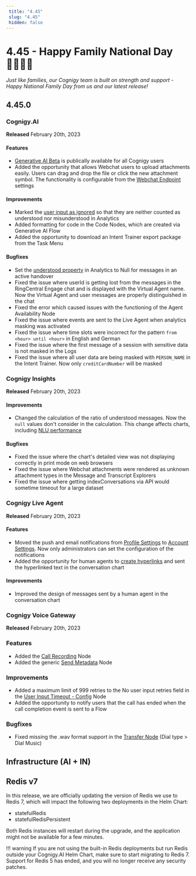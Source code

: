 ```yaml
---
 title: "4.45" 
 slug: "4.45" 
 hidden: false 
---
```


# 4.45 - Happy Family National Day 👨‍👩‍👧‍👦

*Just like families, our Cognigy team is built on strength and support - Happy National Family Day from us and our latest release!*

## 4.45.0

### Cognigy.AI

**Released** February 20th, 2023

#### Features

- [Generative AI Beta](../ai/generative-ai.md) is publically available for all Cognigy users
- Added the opportunity that allows Webchat users to upload attachments easily. Users can drag and drop the file or click the new attachment symbol. The functionality is configurable from the [Webchat Endpoint](../ai/endpoints/webchat/deploy-webchat-endpoint.md#file-storage) settings

#### Improvements

- Marked the [user input as ignored](../ai/tools/interaction-panel/input.md#understood) so that they are neither counted as understood nor misunderstood in Analytics
- Added formatting for code in the Code Nodes, which are created via Generative AI Flow
- Added the opportunity to download an Intent Trainer export package from the Task Menu

#### Bugfixes

- Set the [understood property](../ai/flow-nodes/code/analytics-data.md) in Analytics to Null for messages in an active handover 
- Fixed the issue where userId is getting lost from the messages in the RingCentral Engage chat and is displayed with the Virtual Agent name. Now the Virtual Agent and user messages are properly distinguished in the chat 
- Fixed the error which caused issues with the functioning of the Agent Availability Node 
- Fixed the issue where events are sent to the Live Agent when analytics masking was activated 
- Fixed the issue where time slots were incorrect for the pattern `from <hour> until <hour>` in English and German 
- Fixed the issue where the first message of a session with sensitive data is not masked in the Logs 
- Fixed the issue where all user data are being masked with `PERSON_NAME` in the Intent Trainer. Now only `creditCardNumber` will be masked 

### Cognigy Insights

**Released** February 20th, 2023

#### Improvements

- Changed the calculation of the ratio of understood messages. Now the `null` values don't consider in the calculation. This change affects charts, including [NLU performance](../insights/dashboard-nlu-performance.md) 

#### Bugfixes

- Fixed the issue where the chart's detailed view was not displaying correctly in print mode on web browsers
- Fixed the issue where Webchat attachments were rendered as unknown attachment types in the Message and Transcript Explorers
- Fixed the issue where getting indexConversations via API would sometime timeout for a large dataset 

### Cognigy Live Agent

**Released** February 20th, 2023

#### Features

- Moved the push and email notifications from [Profile Settings](../live-agent/profile-settings.md) to [Account Settings](../live-agent/account-settings.md). Now only administrators can set the configuration of the notifications
- Added the opportunity for human agents to [create hyperlinks](../live-agent/conversation/conversation-workflow.md#conversation-actions) and sent the hyperlinked text in the conversation chart

#### Improvements

- Improved the design of messages sent by a human agent in the conversation chart 

### Cognigy Voice Gateway

**Released** February 20th, 2023

### Features

- Added the [Call Recording](../ai/flow-nodes/vg/call-recording.md) Node
- Added the generic [Send Metadata](../ai/flow-nodes/generic-voice-nodes/send-metadata.md) Node

### Improvements

- Added a maximum limit of 999 retries to the No user input retries field in the [User Input Timeout - Config](../ai/flow-nodes/generic-voice-nodes/user-input-timeout-config.md) Node 
- Added the opportunity to notify users that the call has ended when the call completion event is sent to a Flow


### Bugfixes

- Fixed missing the .wav format support in the [Transfer Node](../ai/flow-nodes/vg/transfer.md) (Dial type > Dial Music)

## Infrastructure (AI + IN)

## Redis v7

In this release, we are officially updating the version of Redis we use to Redis 7, which will impact the following two deployments in the Helm Chart:

- statefulRedis
- statefulRedisPersistent

Both Redis instances will restart during the upgrade, and the application might not be available for a few minutes.

!!! warning
    If you are not using the built-in Redis deployments but run Redis outside your Cognigy.AI Helm Chart, make sure to start migrating to Redis 7. Support for Redis 5 has ended, and you will no longer receive any security patches.
